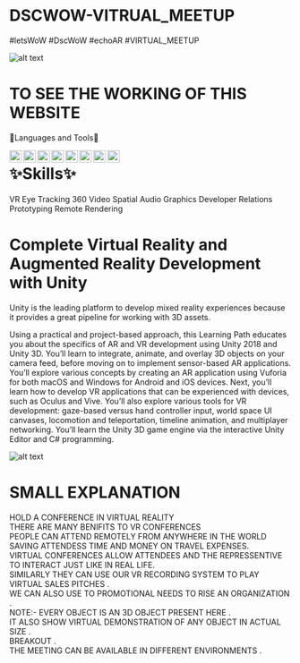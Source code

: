 # DSCWOW-VITRUAL_MEETUP
#letsWoW #DscWoW #echoAR  #VIRTUAL_MEETUP

![alt text](https://github.com/nabaratanpatra/DSCWOW-VITRUAL_MEETUP/blob/main/p3.jpeg?raw=true)

# TO SEE THE WORKING OF THIS WEBSITE 



🔨Languages and Tools🔨

<img align="left" alt="C" width="22px" src="https://e7.pngegg.com/pngimages/465/779/png-clipart-blue-and-white-c-logo-the-c-programming-language-computer-programming-computer-icons-programmer-blue-angle.png" />
<img align="left" alt="CPP" width="22px" src="https://upload.wikimedia.org/wikipedia/commons/thumb/1/18/ISO_C%2B%2B_Logo.svg/306px-ISO_C%2B%2B_Logo.svg.png" />
<img align="left" alt="java" width="22px" src="https://logos-download.com/wp-content/uploads/2016/10/Java_logo_icon.png" />
<img align="left" alt="python" width="22px" src="https://logos-download.com/wp-content/uploads/2016/10/Python_logo_wordmark.png" />
<img align="left" alt="Unity" width="22px" src="https://upload.wikimedia.org/wikipedia/commons/8/8a/Official_unity_logo.png" />
<img align="left" alt="U" width="22px" src="https://upload.wikimedia.org/wikipedia/commons/thumb/d/da/Unreal_Engine_Logo.svg/1200px-Unreal_Engine_Logo.svg.png" />
<img align="left" alt="git" width="22px" src="https://git-scm.com/images/logos/downloads/Git-Icon-1788C.png" />
<img align="left" alt="github" width="22px" src="https://image.flaticon.com/icons/png/512/25/25231.png" />


# ✨Skills✨

VR
Eye Tracking
360 Video
Spatial Audio
Graphics
Developer Relations
Prototyping
Remote Rendering


# Complete Virtual Reality and Augmented Reality Development with Unity
Unity is the leading platform to develop mixed reality experiences because it provides a great pipeline for working with 3D assets.

Using a practical and project-based approach, this Learning Path educates you about the specifics of AR and VR development using Unity 2018 and Unity 3D. You’ll learn to integrate, animate, and overlay 3D objects on your camera feed, before moving on to implement sensor-based AR applications. You’ll explore various concepts by creating an AR application using Vuforia for both macOS and Windows for Android and iOS devices. Next, you’ll learn how to develop VR applications that can be experienced with devices, such as Oculus and Vive. You’ll also explore various tools for VR development: gaze-based versus hand controller input, world space UI canvases, locomotion and teleportation, timeline animation, and multiplayer networking. You’ll learn the Unity 3D game engine via the interactive Unity Editor and C# programming.

![alt text](https://github.com/nabaratanpatra/DSCWOW-VITRUAL_MEETUP/blob/main/P1.jpg?raw=true)



# SMALL EXPLANATION  

HOLD A CONFERENCE IN VIRTUAL REALITY  
THERE ARE MANY BENIFITS TO VR CONFERENCES  
PEOPLE CAN ATTEND REMOTELY FROM ANYWHERE IN THE WORLD  
SAVING ATTENDESS TIME AND MONEY ON TRAVEL EXPENSES.  
VIRTUAL CONFERENCES ALLOW ATTENDEES AND THE REPRESSENTIVE TO INTERACT JUST LIKE IN REAL LIFE.  
SIMILARLY THEY CAN USE OUR VR RECORDING SYSTEM TO PLAY VIRTUAL SALES PITCHES .  
WE CAN ALSO USE TO PROMOTIONAL NEEDS TO RISE AN ORGANIZATION .  
NOTE:- EVERY OBJECT IS AN 3D OBJECT PRESENT HERE .  
IT ALSO SHOW VIRTUAL DEMONSTRATION OF ANY OBJECT IN ACTUAL SIZE .  
BREAKOUT .  
THE MEETING CAN BE AVAILABLE IN DIFFERENT ENVIRONMENTS .  





